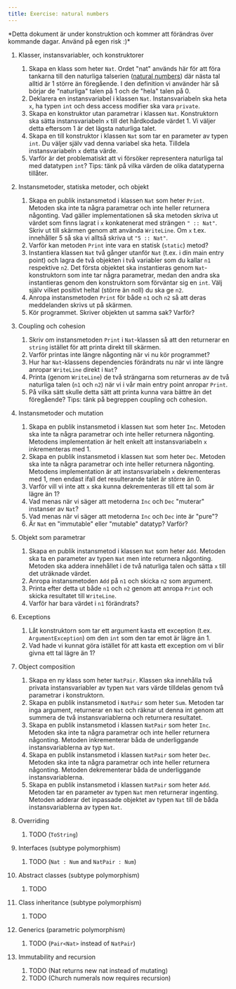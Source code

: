 ```yaml
---
title: Exercise: natural numbers
---
```


<div class="warning">
*Detta dokument är under konstruktion och kommer att förändras över kommande dagar. Använd på egen risk :)*
</div>

1. Klasser, instansvariabler, och konstruktorer
    1. Skapa en klass som heter `Nat`. Ordet "nat" används här för att föra tankarna till den naturliga talserien ([natural numbers](https://en.wikipedia.org/wiki/Natural_number)) där nästa tal alltid är 1 större än föregående. I den definition vi använder här så börjar de "naturliga" talen på 1 och de "hela" talen på 0.
    1. Deklarera en instansvariabel i klassen `Nat`. Instansvariabeln ska heta `x`, ha typen `int` och dess access modifier ska vara `private`.
    1. Skapa en konstruktor utan parametrar i klassen `Nat`. Konstruktorn ska sätta instansvariabeln `x` till det hårdkodade värdet 1. Vi väljer detta eftersom 1 är det lägsta naturliga talet.
    1. Skapa en till konstruktor i klassen `Nat` som tar en parameter av typen `int`. Du väljer själv vad denna variabel ska heta. Tilldela instansvariabeln `x` detta värde.
    1. Varför är det problematiskt att vi försöker representera naturliga tal med datatypen `int`? Tips: tänk på vilka värden de olika datatyperna tillåter.

1. Instansmetoder, statiska metoder, och objekt
    1. Skapa en publik instansmetod i klassen `Nat` som heter `Print`. Metoden ska inte ta några parametrar och inte heller returnera någonting. Vad gäller implementationen så ska metoden skriva ut värdet som finns lagrat i `x` konkatenerat med strängen `" :: Nat"`. Skriv ut till skärmen genom att använda `WriteLine`. Om `x` t.ex. innehåller 5 så ska vi alltså skriva ut `"5 :: Nat"`.
    1. Varför kan metoden `Print` inte vara en statisk (`static`) metod?
    1. Instantiera klassen `Nat` två gånger utanför `Nat` (t.ex. i din main entry point) och lagra de två objekten i två variabler som du kallar `n1` respektive `n2`. Det första objektet ska instantieras genom `Nat`-konstruktorn som inte tar några parametrar, medan den andra ska instantieras genom den konstruktorn som förväntar sig en `int`. Välj själv vilket positivt heltal (större än noll) du ska ge `n2`.
    1. Anropa instansmetoden `Print` för både `n1` och `n2` så att deras meddelanden skrivs ut på skärmen.
    1. Kör programmet. Skriver objekten ut samma sak? Varför?

1. Coupling och cohesion
    1. Skriv om instansmetoden `Print` i `Nat`-klassen så att den returnerar en `string` istället för att printa direkt till skärmen.
    1. Varför printas inte längre någonting när vi nu kör programmet?
    1. Hur har `Nat`-klassens dependencies förändrats nu när vi inte längre anropar `WriteLine` direkt i `Nat`?
    1. Printa (genom `WriteLine`) de två strängarna som returneras av de två naturliga talen (`n1` och `n2`) när vi i vår main entry point anropar `Print`.
    1. På vilka sätt skulle detta sätt att printa kunna vara bättre än det föregående? Tips: tänk på begreppen coupling och cohesion.

1. Instansmetoder och mutation
    1. Skapa en publik instansmetod i klassen `Nat` som heter `Inc`. Metoden ska inte ta några parametrar och inte heller returnera någonting. Metodens implementation är helt enkelt att instansvariabeln `x` inkrementeras med 1.
    1. Skapa en publik instansmetod i klassen `Nat` som heter `Dec`. Metoden ska inte ta några parametrar och inte heller returnera någonting. Metodens implementation är att instansvariabeln `x` dekrementeras med 1, men endast ifall det resulterande talet är större än 0.
    1. Varför vill vi inte att `x` ska kunna dekrementeras till ett tal som är lägre än 1?
    1. Vad menas när vi säger att metoderna `Inc` och `Dec` "muterar" instanser av `Nat`?
    1. Vad menas när vi säger att metoderna `Inc` och `Dec` inte är "pure"?
    1. Är `Nat` en "immutable" eller "mutable" datatyp? Varför?

1. Objekt som parametrar
    1. Skapa en publik instansmetod i klassen `Nat` som heter `Add`. Metoden ska ta en parameter av typen `Nat` men inte returnera någonting. Metoden ska addera innehållet i de två naturliga talen och sätta `x` till det uträknade värdet.
    1. Anropa instansmetoden `Add` på `n1` och skicka `n2` som argument.
    1. Printa efter detta ut både `n1` och `n2` genom att anropa `Print` och skicka resultatet till `WriteLine`.
    1. Varför har bara värdet i `n1` förändrats?

1. Exceptions
    1. Låt konstruktorn som tar ett argument kasta ett exception (t.ex. `ArgumentException`) om den `int` som den tar emot är lägre än 1.
    1. Vad hade vi kunnat göra istället för att kasta ett exception om vi blir givna ett tal lägre än 1?

1. Object composition
    1. Skapa en ny klass som heter `NatPair`. Klassen ska innehålla två privata instansvariabler av typen `Nat` vars värde tilldelas genom två parametrar i konstruktorn.
    1. Skapa en publik instansmetod i `NatPair` som heter `Sum`. Metoden tar inga argument, returnerar en `Nat` och räknar ut denna int genom att summera de två instansvariablerna och returnera resultatet.
    1. Skapa en publik instansmetod i klassen `NatPair` som heter `Inc`. Metoden ska inte ta några parametrar och inte heller returnera någonting. Metoden inkrementerar båda de underliggande instansvariablerna av typ `Nat`.
    1. Skapa en publik instansmetod i klassen `NatPair` som heter `Dec`. Metoden ska inte ta några parametrar och inte heller returnera någonting. Metoden dekrementerar båda de underliggande instansvariablerna.
    1. Skapa en publik instansmetod i klassen `NatPair` som heter `Add`. Metoden tar en parameter av typen `Nat` men returnerar ingenting. Metoden adderar det inpassade objektet av typen `Nat` till de båda instansvariablerna av typen `Nat`.

1. Overriding
    1. TODO (`ToString`)

1. Interfaces (subtype polymorphism)
    1. TODO (`Nat : Num` and `NatPair : Num`)

1. Abstract classes (subtype polymorphism)
    1. TODO

1. Class inheritance (subtype polymorphism)
    1. TODO

1. Generics (parametric polymorphism)
    1. TODO (`Pair<Nat>` instead of `NatPair`)

1. Immutability and recursion
    1. TODO (Nat returns new nat instead of mutating)
    1. TODO (Church numerals now requires recursion)
